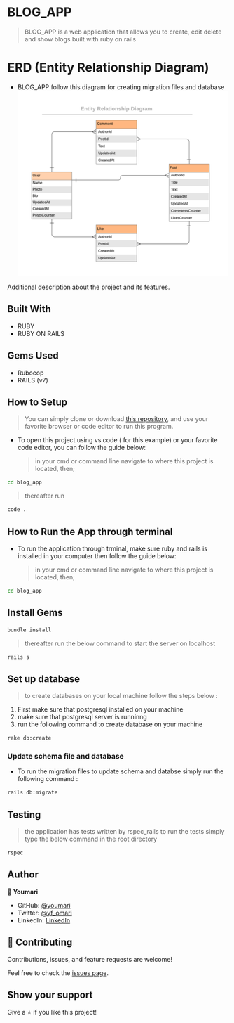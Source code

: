 # BLOG_APP

> BLOG_APP is a web application that allows you to create, edit delete and show blogs built with ruby on rails

# ERD (Entity Relationship Diagram)
- BLOG_APP follow this diagram for creating migration files and database
![screenshot](./public/blog_app_erd.png)

Additional description about the project and its features.

## Built With

- RUBY
- RUBY ON RAILS

## Gems Used

- Rubocop
- RAILS (v7)

## How to Setup

> You can simply clone or download [this repository](https://github.com/youmari/blog.git), and use your favorite browser or code editor to run this program.

- To open this project using vs code ( for this example) or your favorite code editor, you can follow the guide below:
  > in your cmd or command line navigate to where this project is located, then;

```bash
cd blog_app
```

> thereafter run

```bash
code .
```

## How to Run the App through terminal

- To run the application through trminal, make sure ruby and rails is installed in your computer then follow the guide below:
  > in your cmd or command line navigate to where this project is located, then;

```cmd
cd blog_app
```

## Install Gems


```bash
bundle install
```

> thereafter run the below command to start the server on localhost

```bash
rails s 
```
## Set up database
> to create databases on your local machine follow the steps below :
1. First make sure that postgresql installed on your machine
2. make sure that postgresql server is runninng 
3. run the following command to create database on your machine
  ```bash
  rake db:create
  ```
  ### Update schema file and database
  - To run the migration files to update schema and databse simply run the following command :
  ```bash
  rails db:migrate
  ```
## Testing
> the application has tests written by rspec_rails to run the tests simply type the below command in the root directory
```bash
rspec
```  

## Author

👤 **Youmari**

- GitHub: [@youmari](https://github.com/youmari)
- Twitter: [@yf_omari](https://twitter.com/yf_omari)
- LinkedIn: [LinkedIn](https://www.linkedin.com/in/yassine-omari-945114190/)

## 🤝 Contributing

Contributions, issues, and feature requests are welcome!

Feel free to check the [issues page](../../issues/).

## Show your support

Give a ⭐️ if you like this project!
